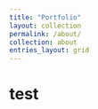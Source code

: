 ```yaml
---
title: "Portfolio"
layout: collection
permalink: /about/
collection: about
entries_layout: grid
---
```

# test
